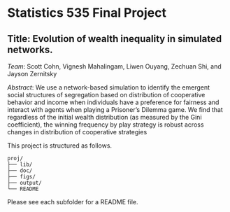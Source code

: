 # Statistics 535 Final Project

## Title: Evolution of wealth inequality in simulated networks.

*Team*: Scott Cohn, Vignesh Mahalingam, Liwen Ouyang, Zechuan Shi, and Jayson Zernitsky

*Abstract*:  We use a network-based simulation to identify the emergent social structures of segregation based on distribution of cooperative behavior and income when individuals have a preference
for fairness and interact with agents when playing a Prisoner’s Dilemma game. We find that regardless of the initial wealth distribution (as measured by the Gini coefficient), the winning frequency by
play strategy is robust across changes in distribution of cooperative strategies

This project is structured as follows.

```
proj/
├── lib/
├── doc/
├── figs/
├── output/
└── README
```

Please see each subfolder for a README file.
